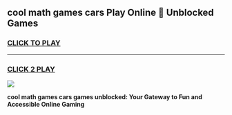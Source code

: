 
## cool math games cars Play Online 👋 Unblocked Games
<h3>
<a href="https://news.freeplayer.one?title=cool_math_games_cars&ref=17CMG">CLICK TO PLAY</a></h3>
<hr>

<h3>
<a href="https://news.freeplayer.one?title=cool_math_games_cars&ref=17CMG">CLICK 2 PLAY</a>
  
</h3>

<a href="https://news.freeplayer.one?title=cool_math_games_cars&ref=17CMG/"><img src="https://clearcache.store/games.png"></a>


**cool math games cars games unblocked: Your Gateway to Fun and Accessible Online Gaming**
